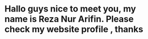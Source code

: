 # Hallo guys nice to meet you, my name is Reza Nur Arifin. Please check my website profile , thanks #